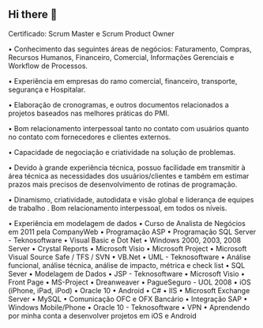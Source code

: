 ## Hi there 👋

Certificado: Scrum Master e Scrum Product Owner

• Conhecimento das seguintes áreas de negócios: Faturamento, Compras, Recursos Humanos, Financeiro, Comercial, Informações Gerenciais e Workflow de Processos.

• Experiência em empresas do ramo comercial, financeiro, transporte, segurança e Hospitalar.

• Elaboração de cronogramas, e outros documentos relacionados a projetos baseados nas melhores práticas do PMI.

• Bom relacionamento interpessoal tanto no contato com usuários quanto no contato com fornecedores e clientes externos.

• Capacidade de negociação e criatividade na solução de problemas.

• Devido à grande experiência técnica, possuo facilidade em transmitir à área técnica as necessidades dos usuários/clientes e também em estimar prazos mais precisos de desenvolvimento de rotinas de programação.

• Dinamismo, criatividade, autodidata e visão global e liderança de equipes de trabalho .
 Bom relacionamento interpessoal, em todos os níveis.

• Experiência em modelagem de dados
• Curso de Analista de Negócios em 2011 pela CompanyWeb
• Programação ASP
• Programação SQL Server - Teknosoftware
• Visual Basic e Dot Net
• Windows 2000, 2003, 2008 Server
• Crystal Reports
• Microsoft Visio
• Microsoft Project
• Microsoft Visual Source Safe / TFS / SVN
• VB.Net 
• UML - Teknosoftware
• Análise funcional, análise técnica, análise de impacto, métrica e check list
• SQL Sever
• Modelagem de Dados 
• JSP - Teknosoftware
• Microsoft Visio 
• Front Page 
• MS-Project 
• Dreanweaver
• PagueSeguro - UOL 2008
• iOS (iPhone, iPad, iPod)
• Oracle 10
• Android
• C#
• IIS
• Microsoft Exchange Server
• MySQL
• Comunicação OFC e OFX Bancário
• Integração SAP
• Windows Mobile/Phone
• Oracle 10 - Teknosoftware
• VPN
• Aprendendo por minha conta a desenvolver projetos em iOS e Android
